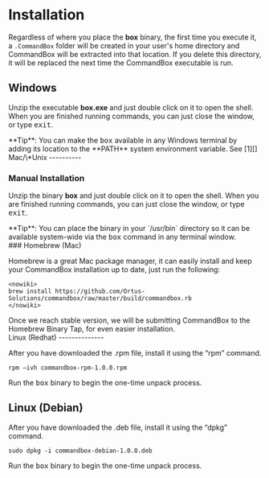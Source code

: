 # Installation

Regardless of where you place the **box** binary, the first time you execute
it, a `.CommandBox` folder will be created in your user's home
directory and CommandBox will be extracted into that location. If you
delete this directory, it will be replaced the next time the CommandBox
executable is run.

Windows
-------

Unzip the executable **box.exe** and just double click on it to open the
shell. When you are finished running commands, you can just close the
window, or type <kbd>exit</kbd>.

<div class="alert alert-success">
**Tip**: You can make the <kbd>box</kbd> available in any Windows
terminal by adding its location to the **PATH** system environment
variable. See [1][]

</div>
Mac/\*Unix
----------

### Manual Installation

Unzip the binary **box** and just double click on it to open the shell.
When you are finished running commands, you can just close the window,
or type <kbd>exit</kbd>.

<div class="alert alert-success">
**Tip**: You can place the binary in your `/usr/bin` directory so it can
be available system-wide via the <kbd>box</kbd> command in any terminal
window.

</div>
### Homebrew (Mac)

Homebrew is a great Mac package manager, it can easily install and keep
your CommandBox installation up to date, just run the following:

    <nowiki>
    brew install https://github.com/Ortus-Solutions/commandbox/raw/master/build/commandbox.rb
    </nowiki>

<div class="alert alert-info">
Once we reach stable version, we will be submitting CommandBox to the
Homebrew Binary Tap, for even easier installation.

</div>
Linux (Redhat)
--------------

After you have downloaded the .rpm file, install it using the “rpm”
command.

    rpm –ivh commandbox-rpm-1.0.0.rpm

Run the <kbd>box</kbd> binary to begin the one-time unpack process.

Linux (Debian)
--------------

After you have downloaded the .deb file, install it using the “dpkg”
command.

    sudo dpkg -i commandbox-debian-1.0.0.deb

Run the <kbd>box</kbd> binary to begin the one-time unpack process.

  [1]: http://www.computerhope.com/issues/ch000549.htm